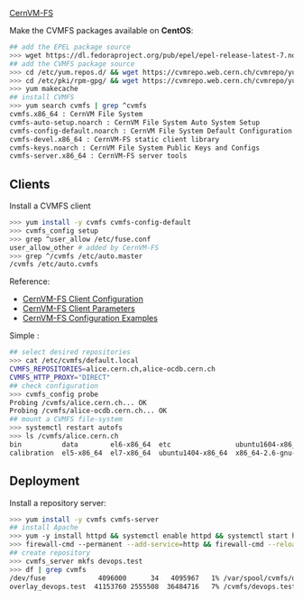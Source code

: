 
[CernVM-FS](https://cvmfs.readthedocs.io/en/2.4/index.html)

Make the CVMFS packages available on **CentOS**:

```bash
## add the EPEL package source
>>> wget https://dl.fedoraproject.org/pub/epel/epel-release-latest-7.noarch.rpm && rpm -i epel-release-latest-7.noarch.rpm
## add the CVMFS package source
>>> cd /etc/yum.repos.d/ && wget https://cvmrepo.web.cern.ch/cvmrepo/yum/cernvm.repo
>>> cd /etc/pki/rpm-gpg/ && wget https://cvmrepo.web.cern.ch/cvmrepo/yum/RPM-GPG-KEY-CernVM
>>> yum makecache 
## install CVMFS
>>> yum search cvmfs | grep ^cvmfs
cvmfs.x86_64 : CernVM File System
cvmfs-auto-setup.noarch : CernVM File System Auto System Setup
cvmfs-config-default.noarch : CernVM File System Default Configuration and
cvmfs-devel.x86_64 : CernVM-FS static client library
cvmfs-keys.noarch : CernVM File System Public Keys and Configs
cvmfs-server.x86_64 : CernVM-FS server tools
```

## Clients

Install a CVMFS client

```bash
>>> yum install -y cvmfs cvmfs-config-default
>>> cvmfs_config setup
>>> grep ^user_allow /etc/fuse.conf
user_allow_other # added by CernVM-FS
>>> grep ^/cvmfs /etc/auto.master
/cvmfs /etc/auto.cvmfs
```

Reference:

* [CernVM-FS Client Configuration](https://cvmfs.readthedocs.io/en/2.4/cpt-configure.html)
* [CernVM-FS Client Parameters](https://cvmfs.readthedocs.io/en/2.4/apx-parameters.html#apxsct-clientparameters)
* [CernVM-FS Configuration Examples](http://cernvm.cern.ch/portal/cvmfs/examples)

Simple :

```bash
## select desired repositories
>>> cat /etc/cvmfs/default.local
CVMFS_REPOSITORIES=alice.cern.ch,alice-ocdb.cern.ch
CVMFS_HTTP_PROXY="DIRECT"
## check configuration
>>> cvmfs_config probe
Probing /cvmfs/alice.cern.ch... OK
Probing /cvmfs/alice-ocdb.cern.ch... OK
## mount a CVMFS file-system
>>> systemctl restart autofs
>>> ls /cvmfs/alice.cern.ch
bin          data        el6-x86_64  etc                ubuntu1604-x86_64     x86_64-2.6-gnu-4.7.2  x86_64-2.6-gnu-4.8.4
calibration  el5-x86_64  el7-x86_64  ubuntu1404-x86_64  x86_64-2.6-gnu-4.1.2  x86_64-2.6-gnu-4.8.3
```

## Deployment

Install a repository server:

```bash
>>> yum install -y cvmfs cvmfs-server
## install Apache
>>> yum -y install httpd && systemctl enable httpd && systemctl start httpd
>>> firewall-cmd --permanent --add-service=http && firewall-cmd --reload
## create repository
>>> cvmfs_server mkfs devops.test
>>> df | grep cvmfs
/dev/fuse             4096000      34   4095967   1% /var/spool/cvmfs/devops.test/rdonly
overlay_devops.test  41153760 2555508  36484716   7% /cvmfs/devops.test
```

